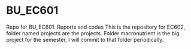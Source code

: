 # BU_EC601
Repo for BU_EC601. Reports and codes
This is the repository for EC602, folder named projects are the projects.
Folder macronutrient is the big project for the semester, I will commit to that folder periodically.


